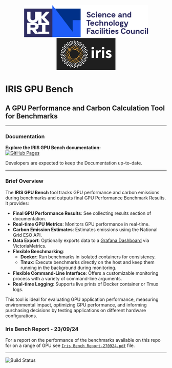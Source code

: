 <p align="center">
  <img src="docs/stfc_logo.png" alt="STFC Logo" height="100">
  <img src="docs/iris_logo.png" alt="IRIS Logo" height="100">
</p>


# IRIS GPU Bench
## A GPU Performance and Carbon Calculation Tool for Benchmarks
---

### Documentation

**Explore the IRIS GPU Bench documentation:**  
[![GitHub Pages](https://img.shields.io/badge/Docs-GitHub%20Pages-blue)](https://bryceshirley.github.io/iris-gpubench/)

Developers are expected to keep the Documentation up-to-date.

---

### Brief Overview

The **IRIS GPU Bench** tool tracks GPU performance and carbon emissions during benchmarks and outputs final GPU Performance Benchmark Results. It provides:

- **Final GPU Performance Results**: See collecting results section of documentation.
- **Real-time GPU Metrics**: Monitors GPU performance in real-time.
- **Carbon Emission Estimates**: Estimates emissions using the National Grid ESO API.
- **Data Export**: Optionally exports data to a [Grafana Dashboard](http://172.16.112.145:3000/d/fdw7dv7phr0g0e/iris-bench?orgId=1) via VictoriaMetrics.
- **Flexible Benchmarking**:  
  - **Docker**: Run benchmarks in isolated containers for consistency.  
  - **Tmux**: Execute benchmarks directly on the host and keep them running in the background during monitoring.
- **Flexible Command-Line Interface**: Offers a customizable monitoring process with a variety of command-line arguments.
- **Real-time Logging**: Supports live prints of Docker container or Tmux logs.

This tool is ideal for evaluating GPU application performance, measuring environmental impact, optimizing GPU performance, and informing purchasing decisions by testing applications on different hardware configurations.

### Iris Bench Report - 23/09/24

For a report on the performance of the benchmarks available on this repo for on a range of GPU see [`Iris Bench Report-270924.pdf`](https://github.com/bryceshirley/iris-bench/blob/main/Iris%20Bench%20Report-270924.pdf) file.


---

![Build Status](https://github.com/bryceshirley/iris-gpubench/actions/workflows/docker-build.yml/badge.svg)
